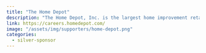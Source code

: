 ```yaml
---
title: "The Home Depot"
description: "The Home Depot, Inc. is the largest home improvement retailer in the United States, supplying tools, construction products, and services. "
link: https://careers.homedepot.com/
image: "/assets/img/supporters/home-depot.png"
categories:
  - silver-sponsor
---
```

